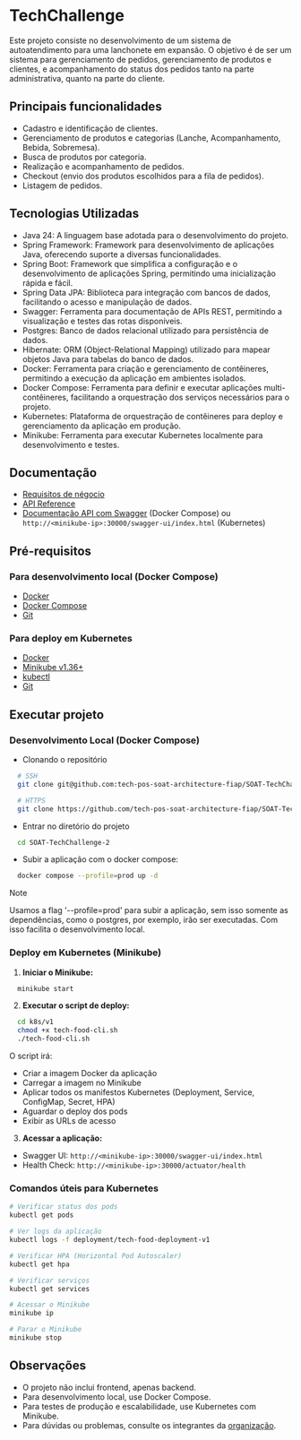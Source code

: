 
# TechChallenge

Este projeto consiste no desenvolvimento de um sistema de autoatendimento para uma lanchonete em expansão. O objetivo é de ser um sistema para gerenciamento de pedidos, gerenciamento de produtos e clientes, e acompanhamento do status dos pedidos tanto na parte administrativa, quanto na parte do cliente.


## Principais funcionalidades

- Cadastro e identificação de clientes.
- Gerenciamento de produtos e categorias (Lanche, Acompanhamento, Bebida, Sobremesa).
- Busca de produtos por categoria.
- Realização e acompanhamento de pedidos.
- Checkout (envio dos produtos escolhidos para a fila de pedidos).
- Listagem de pedidos.



## Tecnologias Utilizadas


- Java 24: A linguagem base adotada para o desenvolvimento do projeto.
- Spring Framework: Framework para desenvolvimento de aplicações Java, oferecendo suporte a diversas funcionalidades.
- Spring Boot: Framework que simplifica a configuração e o desenvolvimento de aplicações Spring, permitindo uma inicialização rápida e fácil.
- Spring Data JPA: Biblioteca para integração com bancos de dados, facilitando o acesso e manipulação de dados.
- Swagger: Ferramenta para documentação de APIs REST, permitindo a visualização e testes das rotas disponíveis.
- Postgres: Banco de dados relacional utilizado para persistência de dados.
- Hibernate: ORM (Object-Relational Mapping) utilizado para mapear objetos Java para tabelas do banco de dados.
- Docker: Ferramenta para criação e gerenciamento de contêineres, permitindo a execução da aplicação em ambientes isolados.
- Docker Compose: Ferramenta para definir e executar aplicações multi-contêineres, facilitando a orquestração dos serviços necessários para o projeto.
- Kubernetes: Plataforma de orquestração de contêineres para deploy e gerenciamento da aplicação em produção.
- Minikube: Ferramenta para executar Kubernetes localmente para desenvolvimento e testes.

## Documentação
- [Requisitos de négocio](https://excalidraw.com/#room=956182d839a6f9a2ee9c,TUlZhpNnWnFA-Q_HF-FuMw)
- [API Reference](docs/API-Reference.md)
- [Documentação API com Swagger](http://localhost:8000/swagger-ui/index.html) (Docker Compose) ou `http://<minikube-ip>:30000/swagger-ui/index.html` (Kubernetes)


## Pré-requisitos

### Para desenvolvimento local (Docker Compose)
- [Docker](https://docs.docker.com/engine/install/)
- [Docker Compose](https://docs.docker.com/compose/install/)
- [Git](https://git-scm.com/downloads)

### Para deploy em Kubernetes
- [Docker](https://docs.docker.com/engine/install/)
- [Minikube v1.36+](https://minikube.sigs.k8s.io/docs/start/)
- [kubectl](https://kubernetes.io/docs/tasks/tools/)
- [Git](https://git-scm.com/downloads)

## Executar projeto

### Desenvolvimento Local (Docker Compose)

- Clonando o repositório
```bash
  # SSH
  git clone git@github.com:tech-pos-soat-architecture-fiap/SOAT-TechChallenge-2.git
```
```bash
  # HTTPS
  git clone https://github.com/tech-pos-soat-architecture-fiap/SOAT-TechChallenge-2.git
```

- Entrar no diretório do projeto

```bash
  cd SOAT-TechChallenge-2
```
- Subir a aplicação com o docker compose:

```bash
  docker compose --profile=prod up -d
```
> [!NOTE]
> Usamos a flag '--profile=prod' para subir a aplicação, sem isso somente as dependências, como o postgres, por exemplo, irão ser executadas. Com isso facilita o desenvolvimento local.

### Deploy em Kubernetes (Minikube)

1. **Iniciar o Minikube:**
```bash
  minikube start
```

2. **Executar o script de deploy:**
```bash
  cd k8s/v1
  chmod +x tech-food-cli.sh
  ./tech-food-cli.sh
```

O script irá:
- Criar a imagem Docker da aplicação
- Carregar a imagem no Minikube
- Aplicar todos os manifestos Kubernetes (Deployment, Service, ConfigMap, Secret, HPA)
- Aguardar o deploy dos pods
- Exibir as URLs de acesso

3. **Acessar a aplicação:**
- Swagger UI: `http://<minikube-ip>:30000/swagger-ui/index.html`
- Health Check: `http://<minikube-ip>:30000/actuator/health`

### Comandos úteis para Kubernetes

```bash
# Verificar status dos pods
kubectl get pods

# Ver logs da aplicação
kubectl logs -f deployment/tech-food-deployment-v1

# Verificar HPA (Horizontal Pod Autoscaler)
kubectl get hpa

# Verificar serviços
kubectl get services

# Acessar o Minikube
minikube ip

# Parar o Minikube
minikube stop
```

## Observações
- O projeto não inclui frontend, apenas backend.
- Para desenvolvimento local, use Docker Compose.
- Para testes de produção e escalabilidade, use Kubernetes com Minikube.
- Para dúvidas ou problemas, consulte os integrantes da [organização](https://github.com/tech-pos-soat-architecture-fiap).
